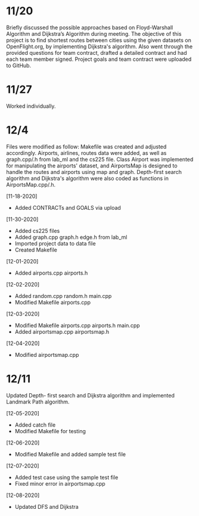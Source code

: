 # 11/20
Briefly discussed the possible approaches based on Floyd-Warshall Algorithm and Dijkstra’s Algorithm during meeting. The objective of this project is to find shortest routes between cities using the given datasets on OpenFlight.org, by implementing Dijkstra's algorithm. Also went through the provided questions for team contract, drafted a detailed contract and had each team member signed. Project goals and team contract were uploaded to GitHub.

# 11/27
Worked individually. 

# 12/4
Files were modified as follow: Makefile was created and adjusted accordingly. Airports, airlines, routes data were added, as well as graph.cpp/.h from lab_ml and the cs225 file. Class Airport was implemented for manipulating the airports' dataset, and AirportsMap is designed to handle the routes and airports using map and graph. Depth-first search algorithm and Dijkstra's algorithm were also coded as functions in AirportsMap.cpp/.h.



[11-18-2020]
* Added CONTRACTs and GOALS via upload

[11-30-2020]
* Added cs225 files
* Added graph.cpp graph.h edge.h from lab_ml
* Imported project data to data file
* Created Makefile

[12-01-2020]
* Added airports.cpp airports.h

[12-02-2020]
* Added random.cpp random.h main.cpp
* Modified Makefile airports.cpp

[12-03-2020]
* Modified Makefile airports.cpp airports.h main.cpp
* Added airportsmap.cpp airportsmap.h

[12-04-2020]
* Modified airportsmap.cpp 

# 12/11
Updated Depth- first search and Dijkstra algorithm and implemented Landmark Path algorithm.

[12-05-2020]
* Added catch file
* Modified Makefile for testing

[12-06-2020]
* Modified Makefile and added sample test file 

[12-07-2020]
* Added test case using the sample test file
* Fixed minor error in airportsmap.cpp

[12-08-2020]
* Updated DFS and Dijkstra
